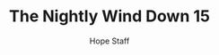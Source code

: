 ---
image: /assets/img/nwd/15_nwd_1corinthians_13_7_erv.png
title: The Nightly Wind Down 15
categories:
  - The Nightly Wind Down
author: Hope Staff
notes: The Nightly Wind Down 15
embed: >-
  EMBED_GOES_HERE
transcript: >-
  SOME LINES OF TEXT START HERE
---